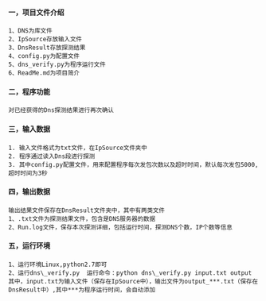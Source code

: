#### 一，项目文件介绍
	1、DNS为库文件
	2、IpSource存放输入文件
	3、DnsResult存放探测结果
	4、config.py为配置文件
	5、dns_verify.py为程序运行文件
	6、ReadMe.md为项目简介

#### 二，程序功能
	对已经获得的Dns探测结果进行再次确认

#### 三，输入数据
	1. 输入文件格式为txt文件，在IpSource文件夹中
	2. 程序通过读入Dns段进行探测
	3. 其中config.py配置文件，用来配置程序每次发包次数以及超时时间，默认每次发包5000,超时时间为3秒

#### 四，输出数据
	输出结果文件保存在DnsResult文件夹中，其中有两类文件
	1、.txt文件为探测结果文件，包含是DNS服务器的数据
	2、Run.log文件，保存本次探测详细，包括运行时间，探测DNS个数，IP个数等信息

#### 五，运行环境
	1、运行环境Linux,python2.7即可
	2、运行dns\_verify.py  运行命令：python dns\_verify.py input.txt output
	其中，input.txt为输入文件（保存在IpSource中），输出文件为output_***.txt（保存在DnsResult中）,其中***为程序运行时间，会自动添加
